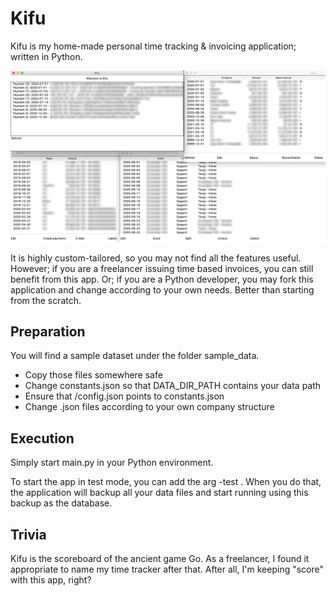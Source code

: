 # Kifu

Kifu is my home-made personal time tracking & invoicing application; written in Python.

![Kifu](/screenshot.png?raw=true "Kifu")

It is highly custom-tailored, so you may not find all the features useful. However; if you are a freelancer issuing time based invoices, you can still benefit from this app. Or; if you are a Python developer, you may fork this application and change according to your own needs. Better than starting from the scratch.

## Preparation

You will find a sample dataset under the folder sample_data.
- Copy those files somewhere safe
- Change constants.json so that DATA_DIR_PATH contains your data path
- Ensure that /config.json points to constants.json
- Change .json files according to your own company structure

## Execution

Simply start main.py in your Python environment.

To start the app in test mode, you can add the arg -test . When you do that, the application will backup all your data files and start running using this backup as the database.

## Trivia

Kifu is the scoreboard of the ancient game Go. As a freelancer, I found it appropriate to name my time tracker after that. After all, I'm keeping "score" with this app, right?
